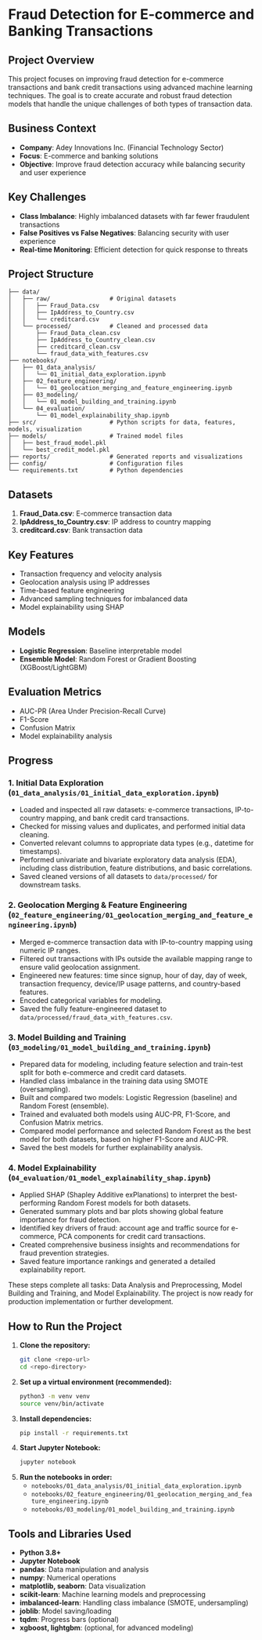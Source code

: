 # Fraud Detection for E-commerce and Banking Transactions

## Project Overview

This project focuses on improving fraud detection for e-commerce transactions and bank credit transactions using advanced machine learning techniques. The goal is to create accurate and robust fraud detection models that handle the unique challenges of both types of transaction data.

## Business Context

- **Company**: Adey Innovations Inc. (Financial Technology Sector)
- **Focus**: E-commerce and banking solutions
- **Objective**: Improve fraud detection accuracy while balancing security and user experience

## Key Challenges

- **Class Imbalance**: Highly imbalanced datasets with far fewer fraudulent transactions
- **False Positives vs False Negatives**: Balancing security with user experience
- **Real-time Monitoring**: Efficient detection for quick response to threats

## Project Structure

```
├── data/
│   ├── raw/                 # Original datasets
│   │   ├── Fraud_Data.csv
│   │   ├── IpAddress_to_Country.csv
│   │   └── creditcard.csv
│   └── processed/           # Cleaned and processed data
│       ├── Fraud_Data_clean.csv
│       ├── IpAddress_to_Country_clean.csv
│       ├── creditcard_clean.csv
│       └── fraud_data_with_features.csv
├── notebooks/
│   ├── 01_data_analysis/
│   │   └── 01_initial_data_exploration.ipynb
│   ├── 02_feature_engineering/
│   │   └── 01_geolocation_merging_and_feature_engineering.ipynb
│   ├── 03_modeling/
│   │   └── 01_model_building_and_training.ipynb
│   └── 04_evaluation/
│       └── 01_model_explainability_shap.ipynb
├── src/                     # Python scripts for data, features, models, visualization
├── models/                  # Trained model files
│   ├── best_fraud_model.pkl
│   └── best_credit_model.pkl
├── reports/                 # Generated reports and visualizations
├── config/                  # Configuration files
└── requirements.txt         # Python dependencies
```

## Datasets

1. **Fraud_Data.csv**: E-commerce transaction data
2. **IpAddress_to_Country.csv**: IP address to country mapping
3. **creditcard.csv**: Bank transaction data

## Key Features

- Transaction frequency and velocity analysis
- Geolocation analysis using IP addresses
- Time-based feature engineering
- Advanced sampling techniques for imbalanced data
- Model explainability using SHAP

## Models

- **Logistic Regression**: Baseline interpretable model
- **Ensemble Model**: Random Forest or Gradient Boosting (XGBoost/LightGBM)

## Evaluation Metrics

- AUC-PR (Area Under Precision-Recall Curve)
- F1-Score
- Confusion Matrix
- Model explainability analysis

## Progress

### 1. Initial Data Exploration (`01_data_analysis/01_initial_data_exploration.ipynb`)

- Loaded and inspected all raw datasets: e-commerce transactions, IP-to-country mapping, and bank credit card transactions.
- Checked for missing values and duplicates, and performed initial data cleaning.
- Converted relevant columns to appropriate data types (e.g., datetime for timestamps).
- Performed univariate and bivariate exploratory data analysis (EDA), including class distribution, feature distributions, and basic correlations.
- Saved cleaned versions of all datasets to `data/processed/` for downstream tasks.

### 2. Geolocation Merging & Feature Engineering (`02_feature_engineering/01_geolocation_merging_and_feature_engineering.ipynb`)

- Merged e-commerce transaction data with IP-to-country mapping using numeric IP ranges.
- Filtered out transactions with IPs outside the available mapping range to ensure valid geolocation assignment.
- Engineered new features: time since signup, hour of day, day of week, transaction frequency, device/IP usage patterns, and country-based features.
- Encoded categorical variables for modeling.
- Saved the fully feature-engineered dataset to `data/processed/fraud_data_with_features.csv`.

### 3. Model Building and Training (`03_modeling/01_model_building_and_training.ipynb`)

- Prepared data for modeling, including feature selection and train-test split for both e-commerce and credit card datasets.
- Handled class imbalance in the training data using SMOTE (oversampling).
- Built and compared two models: Logistic Regression (baseline) and Random Forest (ensemble).
- Trained and evaluated both models using AUC-PR, F1-Score, and Confusion Matrix metrics.
- Compared model performance and selected Random Forest as the best model for both datasets, based on higher F1-Score and AUC-PR.
- Saved the best models for further explainability analysis.

### 4. Model Explainability (`04_evaluation/01_model_explainability_shap.ipynb`)

- Applied SHAP (Shapley Additive exPlanations) to interpret the best-performing Random Forest models for both datasets.
- Generated summary plots and bar plots showing global feature importance for fraud detection.
- Identified key drivers of fraud: account age and traffic source for e-commerce, PCA components for credit card transactions.
- Created comprehensive business insights and recommendations for fraud prevention strategies.
- Saved feature importance rankings and generated a detailed explainability report.

These steps complete all tasks: Data Analysis and Preprocessing, Model Building and Training, and Model Explainability. The project is now ready for production implementation or further development.

## How to Run the Project

1. **Clone the repository:**
   ```bash
   git clone <repo-url>
   cd <repo-directory>
   ```
2. **Set up a virtual environment (recommended):**
   ```bash
   python3 -m venv venv
   source venv/bin/activate
   ```
3. **Install dependencies:**
   ```bash
   pip install -r requirements.txt
   ```
4. **Start Jupyter Notebook:**
   ```bash
   jupyter notebook
   ```
5. **Run the notebooks in order:**
   - `notebooks/01_data_analysis/01_initial_data_exploration.ipynb`
   - `notebooks/02_feature_engineering/01_geolocation_merging_and_feature_engineering.ipynb`
   - `notebooks/03_modeling/01_model_building_and_training.ipynb`

## Tools and Libraries Used

- **Python 3.8+**
- **Jupyter Notebook**
- **pandas**: Data manipulation and analysis
- **numpy**: Numerical operations
- **matplotlib, seaborn**: Data visualization
- **scikit-learn**: Machine learning models and preprocessing
- **imbalanced-learn**: Handling class imbalance (SMOTE, undersampling)
- **joblib**: Model saving/loading
- **tqdm**: Progress bars (optional)
- **xgboost, lightgbm**: (optional, for advanced modeling)
